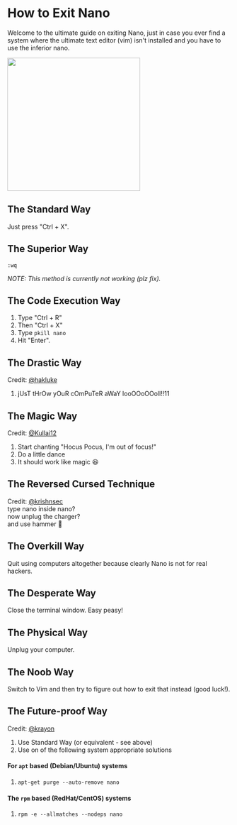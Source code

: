 # How to Exit Nano

Welcome to the ultimate guide on exiting Nano, just in case you ever find a system where the ultimate text editor (vim) isn't installed and you have to use the inferior nano.

<img src='nano.png' width='300'>

## The Standard Way
Just press "Ctrl + X". 

## The Superior Way
```vim
:wq
```
*NOTE: This method is currently not working (plz fix).*

## The Code Execution Way
1. Type "Ctrl + R"
2. Then "Ctrl + X"
3. Type `pkill nano`
4. Hit "Enter".

## The Drastic Way
Credit: [@hakluke](https://x.com/hakluke/status/1714731871027032081?s=20)  
1. jUsT tHrOw yOuR cOmPuTeR aWaY looOOoOOoll!!11

## The Magic Way
Credit: [@Kullai12](https://x.com/Kullai12/status/1714945763502145885?s=20)   
1. Start chanting "Hocus Pocus, I'm out of focus!"   
2. Do a little dance  
3. It should work like magic 😆   

## The Reversed Cursed Technique
Credit: [@krishnsec](https://x.com/krishnsec/status/1714928008363192695?s=20)   
type nano inside nano?   
now unplug the charger?    
and use hammer 😬   

## The Overkill Way
Quit using computers altogether because clearly Nano is not for real hackers.

## The Desperate Way
Close the terminal window. Easy peasy!

## The Physical Way
Unplug your computer.

## The Noob Way
Switch to Vim and then try to figure out how to exit that instead (good luck!).

## The Future-proof Way
Credit: [@krayon](https://github.com/krayon)
1. Use Standard Way (or equivalent - see above)
2. Use on of the following system appropriate solutions

#### For `apt` based (Debian/Ubuntu) systems
1. `apt-get purge --auto-remove nano`

#### The `rpm` based (RedHat/CentOS) systems
1. `rpm -e --allmatches --nodeps nano`
